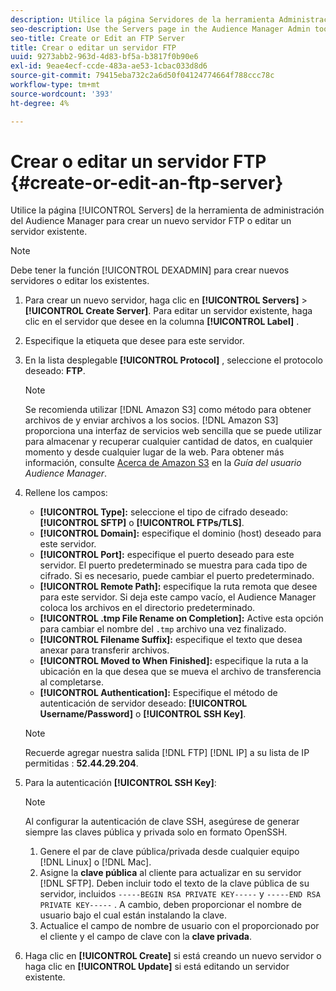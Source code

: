 ```yaml
---
description: Utilice la página Servidores de la herramienta Administración de Audience Manager para crear un nuevo servidor FTP o editar uno existente.
seo-description: Use the Servers page in the Audience Manager Admin tool to create a new FTP server or to edit an existing server.
seo-title: Create or Edit an FTP Server
title: Crear o editar un servidor FTP
uuid: 9273abb2-963d-4d83-bf5a-b3817f0b90e6
exl-id: 9eae4ecf-ccde-483a-ae53-1cbac033d8d6
source-git-commit: 79415eba732c2a6d50f04124774664f788ccc78c
workflow-type: tm+mt
source-wordcount: '393'
ht-degree: 4%

---
```


# Crear o editar un servidor FTP {#create-or-edit-an-ftp-server}

Utilice la página [!UICONTROL Servers] de la herramienta de administración del Audience Manager para crear un nuevo servidor FTP o editar un servidor existente.

>[!NOTE]
>
>Debe tener la función [!UICONTROL DEXADMIN] para crear nuevos servidores o editar los existentes.

1. Para crear un nuevo servidor, haga clic en **[!UICONTROL Servers]** > **[!UICONTROL Create Server]**. Para editar un servidor existente, haga clic en el servidor que desee en la columna **[!UICONTROL Label]** .
1. Especifique la etiqueta que desee para este servidor.
1. En la lista desplegable **[!UICONTROL Protocol]** , seleccione el protocolo deseado: **FTP**.

   >[!NOTE]
   >
   >Se recomienda utilizar [!DNL Amazon S3] como método para obtener archivos de y enviar archivos a los socios. [!DNL Amazon S3] proporciona una interfaz de servicios web sencilla que se puede utilizar para almacenar y recuperar cualquier cantidad de datos, en cualquier momento y desde cualquier lugar de la web. Para obtener más información, consulte [Acerca de Amazon S3](https://experienceleague.adobe.com/docs/audience-manager/user-guide/reference/amazon-s3.html) en la *Guía del usuario Audience Manager*.

1. Rellene los campos:

   * **[!UICONTROL Type]:** seleccione el tipo de cifrado deseado:  **[!UICONTROL SFTP]** o  **[!UICONTROL FTPs/TLS]**.
   * **[!UICONTROL Domain]:** especifique el dominio (host) deseado para este servidor.
   * **[!UICONTROL Port]:** especifique el puerto deseado para este servidor. El puerto predeterminado se muestra para cada tipo de cifrado. Si es necesario, puede cambiar el puerto predeterminado.
   * **[!UICONTROL Remote Path]:** especifique la ruta remota que desee para este servidor. Si deja este campo vacío, el Audience Manager coloca los archivos en el directorio predeterminado.
   * **[!UICONTROL .tmp File Rename on Completion]:** Active esta opción para cambiar el nombre del  `.tmp` archivo una vez finalizado.
   * **[!UICONTROL Filename Suffix]:** especifique el texto que desea anexar para transferir archivos.
   * **[!UICONTROL Moved to When Finished]:** especifique la ruta a la ubicación en la que desea que se mueva el archivo de transferencia al completarse.
   * **[!UICONTROL Authentication]:** Especifique el método de autenticación de servidor deseado:  **[!UICONTROL Username/Password]** o  **[!UICONTROL SSH Key]**.

   >[!NOTE]
   >
   >Recuerde agregar nuestra salida [!DNL FTP] [!DNL IP] a su lista de IP permitidas : **52.44.29.204**.

1. Para la autenticación **[!UICONTROL SSH Key]**:
   >[!NOTE]
   >
   >Al configurar la autenticación de clave SSH, asegúrese de generar siempre las claves pública y privada solo en formato OpenSSH.
   1. Genere el par de clave pública/privada desde cualquier equipo [!DNL Linux] o [!DNL Mac].
   1. Asigne la **clave pública** al cliente para actualizar en su servidor [!DNL SFTP]. Deben incluir todo el texto de la clave pública de su servidor, incluidos `-----BEGIN RSA PRIVATE KEY-----` y `-----END RSA PRIVATE KEY-----` . A cambio, deben proporcionar el nombre de usuario bajo el cual están instalando la clave.
   1. Actualice el campo de nombre de usuario con el proporcionado por el cliente y el campo de clave con la **clave privada**.
1. Haga clic en **[!UICONTROL Create]** si está creando un nuevo servidor o haga clic en **[!UICONTROL Update]** si está editando un servidor existente.
